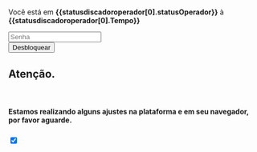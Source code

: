 
<!DOCTYPE html>
<head>
  <meta charset="utf-8">
  <meta http-equiv="X-UA-Compatible" content="IE=edge">
  <meta name="viewport" content="width=device-width, initial-scale=1, shrink-to-fit=no">
  <meta name="description" content="Operação On-Line">
  <meta name="author" content="Itamar Soares">
  <meta name="keyword" content="">
  <link rel="shortcut icon" href="img/favicon.png">
  <meta http-equiv="expires" content="Mon, 26 Jul 1997 05:00:00 GMT" />
  <meta http-equiv="pragma" content="no-cache" />
  <meta http-equiv="cache-control" content="max-age=0" />
  <meta http-equiv="cache-control" content="no-cache" />
  <meta http-equiv="expires" content="0" />

  <title>Plataforma Digital</title>

  <!-- Custom Css -->
  <link href="css/style.css" rel="stylesheet">
  <link href="css/jquery.dataTables.min.css" rel="stylesheet">
  <link href="css/estilofixo.css" rel="stylesheet">
  <link href="css/payment.css" rel="stylesheet">
  <link href="css/jquery-te-1.4.0.css" rel="stylesheet">
  <link rel="stylesheet" href="https://use.fontawesome.com/releases/v5.7.2/css/all.css" integrity="sha384-fnmOCqbTlWIlj8LyTjo7mOUStjsKC4pOpQbqyi7RrhN7udi9RwhKkMHpvLbHG9Sr" crossorigin="anonymous">
  <link href="https://fonts.googleapis.com/css?family=Montserrat:400,500,600,700,800,900" rel="stylesheet">
  <link href="js/libs/animate.min.css" rel="stylesheet">
  <link href="js/libs/angular-toastr.css" rel="stylesheet">
  <link href="js/libs/ng-tags-input.css" rel="stylesheet">
  <link href="js/libs/angular-block-ui.css" rel="stylesheet" />
  <link href="https://cdn.datatables.net/1.10.19/css/jquery.dataTables.min.css" rel="stylesheet">
  <link href="https://cdn.datatables.net/buttons/1.5.2/css/buttons.dataTables.min.css" rel="stylesheet">
  <link href="https://cdn.datatables.net/responsive/2.2.3/css/responsive.dataTables.min.css" rel="stylesheet">
</head>

<body id="bodyplataform" ng-controller='indexCtrl' class="app header-fixed sidebar-fixed sidebar-hidden aside-menu-fixed aside-menu-hidden">

  <div id="blockoperador" class="blockuserinterface" ng-controller="discadorCtrl">
    <h1 id="msgblock"></h1>
    <div class="card p-4 w-50 m-auto card-bloqueio">
      <div class="card-block ">
        <form ng-submit="desbloquearusuario2()">
          <p id="msgerro"></p>
          <div id="contagempausa" class="row">
            <div class="col text-center">
              <p id="contadorstatus">Você está em <b>{{statusdiscadoroperador[0].statusOperador}}</b> à <b>{{statusdiscadoroperador[0].Tempo}}</b></p>
            </div>
          </div>
          <div class="input-group mb-4">
            <span class="input-group-addon"><i class="fas fa-lock"></i></span>
            <input type="password" class="form-control" ng-model="bloqueio.senha" placeholder="Senha" required>
          </div>
          <div class="row">
            <div id="btnunlock" class="col text-center">
              <button id="btnunlockitself" type="submit" class="btn btn-primary px-4">Desbloquear</button>
            </div>
          </div>
        </form>
      </div>
    </div>
  </div>

  <div id="pausasuporte" class="blocksuporte">
    <h2>Atenção.</h2> <br>
    <h4>Estamos realizando alguns ajustes na plataforma e em seu navegador, por favor aguarde.</h4>
    <h3><i class="fas fa-medkit"></i></h3>
  </div>

  <div id="required-field" class="sidebutton" permission permission-only="['canAll']">
    <div class="sidebuttoncontent">
      <label class="switch switch-sm switch-text switch-required">
        <input id="requiredcheck" class="switch-input" type="checkbox" ng-click="togglerequired(this)" checked>
        <span class="switch-label" data-on="✔" data-off="✖"></span>
        <span class="switch-handle"></span>
      </label>
    </div>
    <div class="sidebuttontoggle">
      <i class="fas fa-eye"></i>
    </div>
  </div>

  <div id="favorite-shortcut" class="sidebutton"  permission permission-only="['canAll']">
    <div class="sidebuttoncontent">
      <div class="card-shortcut mx-3" ng-repeat="item in favoriteshortcuts | orderBy: 'count' | limitTo: 3">
        <a href="{{item.url}}" target="_blank">
          <div class="sidebutton-container-shortcut">
            <i class="{{item.icon}} animated pulse infinite"></i>
          </div>
        </a>
      </div>
    </div>
    <div class="sidebuttontoggle">
      <i class="fas fa-cut"></i>
    </div>
  </div>

  <!-- User Interface -->
  <ui-view></ui-view>

  <!-- Bootstrap and necessary plugins -->

  <script src="js/libs/moment.min.js"></script>
  <script type="text/javascript" src="js/jquery-3.4.0.slim.min.js"></script>
  <!-- <script src="https://code.jquery.com/jquery-3.2.1.slim.min.js" integrity="sha384-KJ3o2DKtIkvYIK3UENzmM7KCkRr/rE9/Qpg6aAZGJwFDMVNA/GpGFF93hXpG5KkN" crossorigin="anonymous"></script> -->
  <script src="https://cdnjs.cloudflare.com/ajax/libs/popper.js/1.12.9/umd/popper.min.js" integrity="sha384-ApNbgh9B+Y1QKtv3Rn7W3mgPxhU9K/ScQsAP7hUibX39j7fakFPskvXusvfa0b4Q" crossorigin="anonymous"></script>
  <script src="https://maxcdn.bootstrapcdn.com/bootstrap/4.0.0/js/bootstrap.min.js" integrity="sha384-JZR6Spejh4U02d8jOt6vLEHfe/JQGiRRSQQxSfFWpi1MquVdAyjUar5+76PVCmYl" crossorigin="anonymous"></script>


  <!-- AngularJS -->
  <script src="js/libs/angular.min.js"></script>
  <script src="js/libs/angular-cookies.min.js"></script>
  <script src="//ajax.googleapis.com/ajax/libs/angularjs/1.6.9/angular-sanitize.js"></script>



  <!-- AngularJS CoreUI App scripts -->
  <script src="js/app.js"></script>
  <script src="js/routes.js"></script>
  <script src="js/directives.js"></script>
  <script src="js/factory.js"></script>
  <script src="js/config.js"></script>
  <script src="js/JqueryMask.js"></script>

  <!-- AngularJS plugins -->
  <script src="js/libs/angular-ui-router.min.js"></script>
  <script src="js/libs/angular-storage.min.js"></script>
  <script src="js/libs/angular-permission.js"></script>
  <script src="js/libs/angular-permission-ui.js"></script>
  <script src="js/libs/angular-toastr.tpls.js"></script>
  <script src="js/libs/angular-viacep.min.js"></script>
  <script src="js/libs/angular-block-ui.min.js"></script>
  <script src="js/libs/query-builder-directive.js"></script>
  <script src="js/libs/ng-tags-input.js"></script>

  <script type="text/javascript" src="js/Plug-in/dataTable/jquery.dataTables.min.js"></script>
  <script src="https://cdn.datatables.net/1.10.19/js/jquery.dataTables.min.js"></script>
  <script src="https://cdn.datatables.net/buttons/1.5.2/js/dataTables.buttons.min.js"></script>
  <script src="https://cdn.datatables.net/buttons/1.5.2/js/buttons.flash.min.js"></script>
   <script src="https://cdn.datatables.net/buttons/1.5.2/js/buttons.html5.min.js"></script>
  <script src="https://cdn.datatables.net/buttons/1.5.2/js/buttons.print.min.js"></script>

  <script src="https://cdnjs.cloudflare.com/ajax/libs/pdfmake/0.1.53/vfs_fonts.js"></script>
  <script src="https://cdn.datatables.net/buttons/1.5.6/js/buttons.html5.min.js"></script>
  <script src="https://cdn.datatables.net/buttons/1.5.6/js/buttons.print.min.js"></script>
  <script src="https://cdnjs.cloudflare.com/ajax/libs/pdfmake/0.1.36/vfs_fonts.js"></script>

  <script src="//cdnjs.cloudflare.com/ajax/libs/angular-filter/0.4.7/angular-filter.js"></script>
  <script src="js/libs/Chart.min.js"></script>
  <script src="js/libs/angular-chart.min.js"></script>


  <!-- Externo plugins -->
  <script src="js/libs/rltm.js"></script>
  <script src="js/libs/angular-chat.js"></script>
  <script src="js/libs/angular-input-masks-standalone.min.js"></script>



  <!-- Controllers -->
  <script src="js/controller/shared.js"></script>
  <script src="js/controller/css.js"></script>
  <script src="js/controller/acionamento/acionamento.js"></script>
  <script src="js/controller/acionamento/produtos.js"></script>
  <script src="js/controller/acionamento/creditcardCtrl.js"></script>
  <script src="js/controller/acionamento/tabulacao.js"></script>
  <script src="js/controller/inteligencia/monitoroperador.js"></script>
  <script src="js/controller/inteligencia/carga.js"></script>
  <script src="js/controller/inteligencia/raiox.js"></script>
  <script src="js/controller/inteligencia/ligacoes.js"></script>
  <script src="js/controller/inteligencia/eficienciauf.js"></script>
  <script src="js/controller/dashboards/dashboard.js"></script>
  <script src="js/controller/formularios/psa.js"></script>
  <script src="js/controller/administracao/user.js"></script>
  <script src="js/controller/administracao/cadastroparceiros.js"></script>
  <script src="js/controller/administracao/cadastroconfiguracoes.js"></script>
  <script src="js/controller/administracao/acompanhamento.js"></script>
  <script src="js/controller/administracao/acompanhamento.js"></script>
  <script src="js/controller/administracao/cadastrooperacao.js"></script>
  <script src="js/controller/administracao/cadastrosdiversos.js"></script>
  <script src="js/controller/seguros/seguros.js"></script>
  <script src="js/controller/ti/ti.js"></script>

  <!-- Discador Callflex -->
  <script src="js/discador/callflex_engine.js"></script>


  <!-- Modulos CredGroup -->
  <script src="js/modulos/login/loginAPP.js"></script>
  <script src="js/modulos/login/configloginAPP.js"></script>
  <script src="js/modulos/chat/chatAPP.js"></script>
  <script src="js/modulos/chat/configchatAPP.js"></script>

  <!-- jQuery -->

  <script src="https://cdnjs.cloudflare.com/ajax/libs/popper.js/1.14.3/umd/popper.min.js" integrity="sha384-ZMP7rVo3mIykV+2+9J3UJ46jBk0WLaUAdn689aCwoqbBJiSnjAK/l8WvCWPIPm49" crossorigin="anonymous"></script>
  <script src="https://cdnjs.cloudflare.com/ajax/libs/xlsx/0.13.4/xlsx.core.min.js"></script>

  <script type="text/javascript" src="js/Plug-in/ZeroClipboard/ZeroClipboard.js"></script>
  <script type="text/javascript" src="js/Plug-in/TableExport/jquery.tableexport.v2.js"></script>
  <script type="text/javascript" src="js/Plug-in/jqte/jquery-te-1.4.0.min.js"></script>
  <script type="text/javascript" src="js/Plug-in/jqueryMask.js"></script>
  <script type="text/javascript" src="js/Plug-in/simpleUpload.php"></script>

  <script type="text/javascript">
    $(document).ready(function() {
      $("#requiredid").click();
    });
  </script>


</body>

</html>
